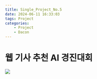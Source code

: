 ```yaml
---
title: Single_Project_No.5
date: 2024-06-11 16:33:03
tags: Project
categories:
    - Project
    - Dacon
---
```

# 웹 기사 추천 AI 경진대회

![](/image/webgi.PNG)